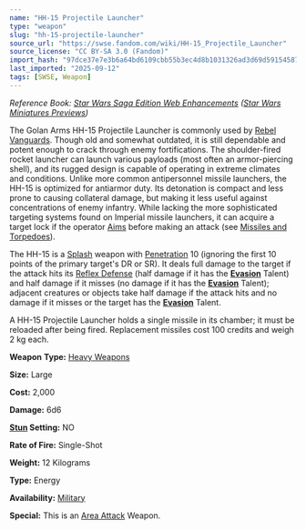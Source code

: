 ```yaml
---
name: "HH-15 Projectile Launcher"
type: "weapon"
slug: "hh-15-projectile-launcher"
source_url: "https://swse.fandom.com/wiki/HH-15_Projectile_Launcher"
source_license: "CC BY-SA 3.0 (Fandom)"
import_hash: "97dce37e7e3b6a64bd6109cbb55b3ec4d8b1031326ad3d69d59154587fa3f5c5"
last_imported: "2025-09-12"
tags: [SWSE, Weapon]
---
```

*Reference Book: [Star Wars Saga Edition Web Enhancements](https://swse.fandom.com/wiki/Star_Wars_Saga_Edition_Web_Enhancements) ([Star Wars Miniatures Previews](https://swse.fandom.com/wiki/Star_Wars_Miniatures_Previews))*

The Golan Arms HH-15 Projectile Launcher is commonly used by [Rebel Vanguards](https://swse.fandom.com/wiki/Rebel_Vanguards). Though old and somewhat outdated, it is still dependable and potent enough to crack through enemy fortifications. The shoulder-fired rocket launcher can launch various payloads (most often an armor-piercing shell), and its rugged design is capable of operating in extreme climates and conditions. Unlike more common antipersonnel missile launchers, the HH-15 is optimized for antiarmor duty. Its detonation is compact and less prone to causing collateral damage, but making it less useful against concentrations of enemy infantry. While lacking the more sophisticated targeting systems found on Imperial missile launchers, it can acquire a target lock if the operator [Aims](https://swse.fandom.com/wiki/Aims) before making an attack (see [Missiles and Torpedoes](https://swse.fandom.com/wiki/Missiles_and_Torpedoes)).

The HH-15 is a [Splash](https://swse.fandom.com/wiki/Splash) weapon with [Penetration](https://swse.fandom.com/wiki/Penetration) 10 (ignoring the first 10 points of the primary target's DR or SR). It deals full damage to the target if the attack hits its [Reflex Defense](https://swse.fandom.com/wiki/Reflex_Defense) (half damage if it has the **[Evasion](https://swse.fandom.com/wiki/Evasion)** Talent) and half damage if it misses (no damage if it has the **[Evasion](https://swse.fandom.com/wiki/Evasion)** Talent); adjacent creatures or objects take half damage if the attack hits and no damage if it misses or the target has the **[Evasion](https://swse.fandom.com/wiki/Evasion)** Talent.

A HH-15 Projectile Launcher holds a single missile in its chamber; it must be reloaded after being fired. Replacement missiles cost 100 credits and weigh 2 kg each. 

**Weapon** **Type:** [Heavy Weapons](https://swse.fandom.com/wiki/Heavy_Weapons)

**Size:** Large

**Cost:** 2,000

**Damage:** 6d6

**[Stun](https://swse.fandom.com/wiki/Stun) Setting:** NO

**Rate of Fire:** Single-Shot

**Weight:** 12 Kilograms

**Type:** Energy

**Availability:** [Military](https://swse.fandom.com/wiki/Military)

**Special:** This is an [Area Attack](https://swse.fandom.com/wiki/Area_Attack) Weapon.